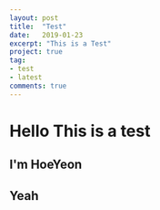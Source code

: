 ```yaml
---
layout: post
title:  "Test"
date:   2019-01-23
excerpt: "This is a Test"
project: true
tag:
- test
- latest
comments: true
---
```


# Hello This is a test
## I'm HoeYeon
## Yeah

